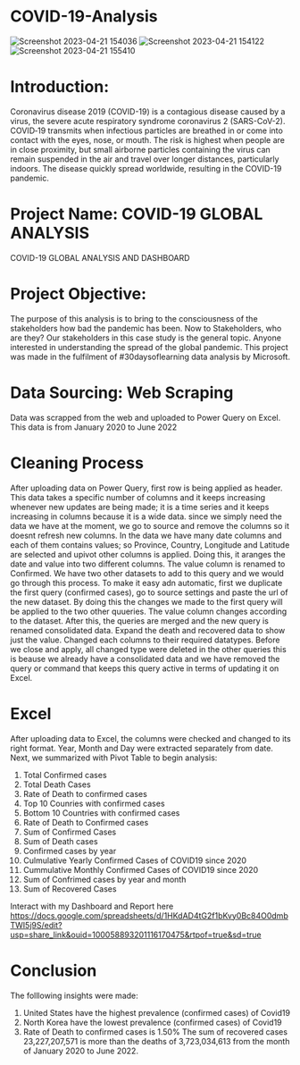 # COVID-19-Analysis
![Screenshot 2023-04-21 154036](https://user-images.githubusercontent.com/115046602/233679926-ec78e018-659e-4164-8c5f-552eb4fb7e16.png)
![Screenshot 2023-04-21 154122](https://user-images.githubusercontent.com/115046602/233679457-00668e6d-ab8b-4499-98e9-8057520f5885.png)
![Screenshot 2023-04-21 155410](https://user-images.githubusercontent.com/115046602/233679504-eb1bbac4-3eb2-4ccc-bae1-ff59761a3cff.png)

# Introduction: 
Coronavirus disease 2019 (COVID-19) is a contagious disease caused by a virus, the severe acute respiratory syndrome coronavirus 2 (SARS-CoV-2). COVID‑19 transmits when infectious particles are breathed in or come into contact with the eyes, nose, or mouth. The risk is highest when people are in close proximity, but small airborne particles containing the virus can remain suspended in the air and travel over longer distances, particularly indoors. The disease quickly spread worldwide, resulting in the COVID-19 pandemic.

# Project Name: COVID-19 GLOBAL ANALYSIS
COVID-19 GLOBAL ANALYSIS AND DASHBOARD

# Project Objective:
The purpose of this analysis is to bring to the consciousness of the stakeholders how bad the pandemic has been. Now to Stakeholders, who are they? Our stakeholders in this case study is the general topic. Anyone interested in understanding the spread of the global pandemic. This project was made in the fulfilment of #30daysoflearning data analysis by Microsoft.

# Data Sourcing: Web Scraping
Data was scrapped from the web and uploaded to Power Query on Excel. This data is from January 2020 to June 2022

# Cleaning Process
After uploading data on Power Query, first row is being applied as header. This data takes a specific number of columns and it keeps increasing whenever new updates are being made; it is a time series and it keeps increasing in columns because it is a wide data. since we simply need the data we have at the moment, we go to source and remove the columns so it doesnt refresh new columns. 
In the data we have many date columns and each of them contains values; so Province, Country, Longitude and Latitude are selected and upivot other columns is applied. Doing this, it aranges the date and value into two different columns. The value column is renamed to Confirmed. We have two other datasets to add to this query and we would go through this process. 
To make it easy adn automatic, first we duplicate the first query (confirmed cases), go to source settings and paste the url of the new dataset. By doing this the changes we made to the first query will be applied to the two other quueries. 
The value column changes according to the dataset. After this, the queries are merged and the new query is renamed consolidated data. Expand the death and recovered data to show just the value. Changed each columns to their required datatypes.
Before we close and apply, all changed type were deleted in the other queries this is beause we already have a consolidated data and we have removed the query or command that keeps this query active in terms of updating it on Excel. 

# Excel
After uploading data to Excel, the columns were checked and changed to its right format. Year, Month and Day were extracted separately from date. Next, we summarized with Pivot Table to begin analysis:
1. Total Confirmed cases
2. Total Death Cases
3. Rate of Death to confirmed cases
4. Top 10 Counries with confirmed cases
5. Bottom 10 Countries with confirmed cases
6. Rate of Death to Confirmed cases
7. Sum of Confirmed Cases
8. Sum of Death cases
9. Confirmed cases by year
10. Culmulative Yearly Confirmed Cases of COVID19 since 2020
11. Cummulative Monthly Confirmed Cases of COVID19 since 2020
12. Sum of Confrimed cases by year and month
13. Sum of Recovered Cases

Interact with my Dashboard and Report here https://docs.google.com/spreadsheets/d/1HKdAD4tG2f1bKvy0Bc84O0dmbTWI5j9S/edit?usp=share_link&ouid=100058893201116170475&rtpof=true&sd=true 

# Conclusion
The folllowing insights were made:
1. United States have the highest prevalence (confirmed cases) of Covid19
2. North Korea have the lowest prevalence (confirmed cases) of Covid19
3. Rate of Death to confirmed cases is 1.50%
The sum of recovered cases  23,227,207,571 is more than the deaths of  3,723,034,613 from the month of January 2020 to June 2022. 
